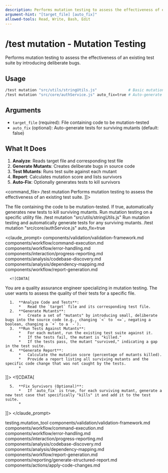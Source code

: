 ```yaml
---
description: Performs mutation testing to assess the effectiveness of existing test suites
argument-hint: "[target_file] [auto_fix]"
allowed-tools: Read, Write, Bash, Edit
---
```


# /test mutation - Mutation Testing

Performs mutation testing to assess the effectiveness of an existing test suite by introducing deliberate bugs.

## Usage
```bash
/test mutation "src/utils/stringUtils.js"              # Basic mutation testing
/test mutation "src/core/authService.js" auto_fix=true # Auto-generate missing tests
```

## Arguments
- `target_file` (required): File containing code to be mutation-tested
- `auto_fix` (optional): Auto-generate tests for surviving mutants (default: false)

## What It Does
1. **Analyze**: Reads target file and corresponding test file
2. **Generate Mutants**: Creates deliberate bugs in source code
3. **Test Mutants**: Runs test suite against each mutant
4. **Report**: Calculates mutation score and lists survivors
5. **Auto-Fix**: Optionally generates tests to kill survivors

<command_file>
  <metadata>
    <name>/test mutation</name>
    <purpose>Performs mutation testing to assess the effectiveness of an existing test suite.</purpose>
    <usage>
      <![CDATA[
      /test mutation "[target_file]" <auto_fix=false>
      ]]>
    </usage>
  </metadata>

  <arguments>
    <argument name="target" type="string" required="true">
      <description>The file containing the code to be mutation-tested.</description>
    </argument>
    <argument name="auto_fix" type="boolean" required="false" default="false">
      <description>If true, automatically generates new tests to kill surviving mutants.</description>
    </argument>
  </arguments>

  <examples>
    <example>
      <description>Run mutation testing on a specific utility file.</description>
      <usage>/test mutation "src/utils/stringUtils.js"</usage>
    </example>
    <example>
      <description>Run mutation testing and automatically generate tests for any surviving mutants.</description>
      <usage>/test mutation "src/core/authService.js" auto_fix=true</usage>
    </example>
  </examples>

  <claude_prompt>
    <prompt>
      <!-- Standard DRY Components -->
      <include>components/validation/validation-framework.md</include>
      <include>components/workflow/command-execution.md</include>
      <include>components/workflow/error-handling.md</include>
      <include>components/interaction/progress-reporting.md</include>
      <include>components/analysis/codebase-discovery.md</include>
      <include>components/analysis/dependency-mapping.md</include>
      <include>components/workflow/report-generation.md</include>

      <![CDATA[
You are a quality assurance engineer specializing in mutation testing. The user wants to assess the quality of their tests for a specific file.

      1.  **Analyze Code and Tests**:
          *   Read the `target` file and its corresponding test file.
      2.  **Generate Mutants**:
          *   Create a set of "mutants" by introducing small, deliberate bugs into the source code (e.g., changing `<` to `<=`, negating a boolean, changing a `+` to a `-`).
      3.  **Run Tests Against Mutants**:
          *   For each mutant, run the existing test suite against it.
          *   If the tests fail, the mutant is "killed."
          *   If the tests pass, the mutant "survived," indicating a gap in the test suite.
      4.  **Generate Report**:
          *   Calculate the mutation score (percentage of mutants killed).
          *   Provide a report listing all surviving mutants and the specific code change that was not caught by the tests.
          *   
]]>
      <include component="components/reporting/generate-structured-report.md" />
      <![CDATA[

      5.  **Fix Survivors (Optional)**:
          *   If `auto_fix` is true, for each surviving mutant, generate a new test case that specifically "kills" it and add it to the test suite.
          *   
]]>
      <include component="components/actions/apply-code-changes.md" />
    </prompt>
  </claude_prompt>

  <dependencies>
    <uses_config_values>
      <value>testing.mutation_tool</value>
    </uses_config_values>
    <includes_components>
      <!-- Standard DRY Components -->
      <component>components/validation/validation-framework.md</component>
      <component>components/workflow/command-execution.md</component>
      <component>components/workflow/error-handling.md</component>
      <component>components/interaction/progress-reporting.md</component>
      <component>components/analysis/codebase-discovery.md</component>
      <component>components/analysis/dependency-mapping.md</component>
      <component>components/workflow/report-generation.md</component>
      <!-- Command-specific components -->
      <component>components/reporting/generate-structured-report.md</component>
      <component>components/actions/apply-code-changes.md</component>
    </includes_components>
  </dependencies>
</command_file>